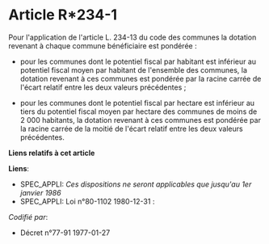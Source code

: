 # Article R*234-1

Pour l'application de l'article L. 234-13 du code des communes la dotation revenant à chaque commune bénéficiaire est
pondérée :

- pour les communes dont le potentiel fiscal par habitant est inférieur au potentiel fiscal moyen par habitant de l'ensemble
des communes, la dotation revenant à ces communes est pondérée par la racine carrée de l'écart relatif entre les deux valeurs
précédentes ;

- pour les communes dont le potentiel fiscal par hectare est inférieur au tiers du potentiel fiscal moyen par hectare des
communes de moins de 2 000 habitants, la dotation revenant à ces communes est pondérée par la racine carrée de la moitié de
l'écart relatif entre les deux valeurs précédentes.

**Liens relatifs à cet article**

**Liens**:

  - SPEC_APPLI: *Ces dispositions ne seront applicables que jusqu'au 1er janvier 1986*
  - SPEC_APPLI: Loi n°80-1102 1980-12-31 :

_Codifié par_:

  - Décret n°77-91 1977-01-27
